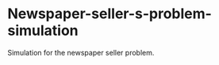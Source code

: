Newspaper-seller-s-problem-simulation
=====================================

Simulation for the newspaper seller problem.
